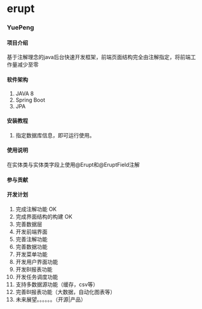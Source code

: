 # erupt
### YuePeng

#### 项目介绍
基于注解理念的java后台快速开发框架，前端页面结构完全由注解指定，将前端工作量减少至零

#### 软件架构
1. JAVA 8
2. Spring Boot
3. JPA


#### 安装教程
1. 指定数据库信息，即可运行使用。

#### 使用说明
在实体类与实体类字段上使用@Erupt和@EruptField注解

#### 参与贡献


#### 开发计划
1. 完成注解功能         OK 
2. 完成界面结构的构建    OK
3. 完善数据层        
4. 开发前端界面
5. 完善注解功能
6. 完善数据功能
7. 开发菜单功能
8. 开发用户界面功能
9. 开发BI报表功能
10. 开发任务调度功能
11. 支持多数据源功能（缓存，csv等）
12. 完善BI报表功能（大数据，自动化图表等）
13. 未来展望。。。。。。（开源|产品）
